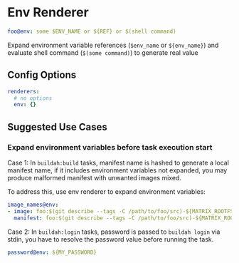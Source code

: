 # Env Renderer

```yaml
foo@env: some $ENV_NAME or ${REF} or $(shell command)
```

Expand environment variable references (`$env_name` or `${env_name}`) and evaluate shell command (`$(some command)`) to generate real value

## Config Options

```yaml
renderers:
  # no options
  env: {}
```

## Suggested Use Cases

### Expand environment variables before task execution start

Case 1: In `buildah:build` tasks, manifest name is hashed to generate a local manifest name, if it includes environment variables not expanded, you may produce malformed manifest with unwanted images mixed.

To address this, use env renderer to expand environment variables:

```yaml
image_names@env:
- image: foo:$(git describe --tags -C /path/to/foo/src)-${MATRIX_ROOTFS}-${MATRIX_ARCH}
  manifest: foo:$(git describe --tags -C /path/to/foo/src)-${MATRIX_ROOTFS}
```

Case 2: In `buildah:login` tasks, password is passed to `buildah login` via stdin, you have to resolve the password value before running the task.

```yaml
password@env: ${MY_PASSWORD}
```
